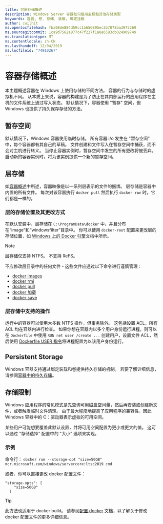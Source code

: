 ```yaml
---
title: 容器存储概述
description: Windows Server 容器如何使用主机和其他存储类型
keywords: 容器, 卷, 存储, 装载, 绑定挂载
author: cwilhit
ms.openlocfilehash: fba08de884d59cc1b656895ec2b7078ba3975269
ms.sourcegitcommit: 1ca9d7562a877c47f227f1a8e6583cb024909749
ms.translationtype: MT
ms.contentlocale: zh-CN
ms.lasthandoff: 12/04/2019
ms.locfileid: "74910267"
---
```

# <a name="container-storage-overview"></a>容器存储概述

<!-- Great diagram would be great! -->

本主题概述容器在 Windows 上使用存储的不同方法。 容器的行为与存储时的虚拟机不同。 从本质上来说，容器的构建是为了防止在其内部运行的应用程序在主机的文件系统上通过写入状态。 默认情况下，容器使用 "暂存" 空间，但 Windows 也提供了持久保存存储的方法。

## <a name="scratch-space"></a>暂存空间

默认情况下，Windows 容器使用临时存储。 所有容器 i/o 发生在 "暂存空间" 中，每个容器都有其自己的草稿。 文件创建和文件写入在暂存空间中捕获，而不会对主机进行转义。 当停止容器实例时，暂存空间中发生的所有更改将被丢弃。 启动新的容器实例时，将为该实例提供一个新的暂存空间。

## <a name="layer-storage"></a>层存储

如[容器概述](../about/index.md)中所述，容器映像是以一系列层表示的文件的捆绑。 层存储是容器中内置的所有文件。 每次对该容器执行 `docker pull` 然后执行 `docker run` 时，它们都是一样的。

### <a name="where-layers-are-stored-and-how-to-change-it"></a>层的存储位置及其更改方式

在默认安装中，层存储在 `C:\ProgramData\docker` 中，并且分布在“image”和“windowsfilter”目录中。 你可以使用 `docker-root` 配置来更改层的存储位置，如 [Windows 上的 Docker 引擎](../manage-docker/configure-docker-daemon.md)文档中所示。

> [!NOTE]
> 层存储仅支持 NTFS。 不支持 ReFS。

不应修改层目录中的任何文件 - 这些文件应通过以下命令进行谨慎管理：

- [docker images](https://docs.docker.com/engine/reference/commandline/images/)
- [docker rmi](https://docs.docker.com/engine/reference/commandline/rmi/)
- [docker pull](https://docs.docker.com/engine/reference/commandline/pull/)
- [docker 加载](https://docs.docker.com/engine/reference/commandline/load/)
- [docker save](https://docs.docker.com/engine/reference/commandline/save/)

### <a name="supported-operations-in-layer-storage"></a>层存储中支持的操作

运行中的容器可以使用大多数 NTFS 操作，但事务除外。 这包括设置 ACL，所有 ACL 均在容器内进行检查。 如果你想在容器内以多个用户身份运行进程，则可以在 `Dockerfile` 中使用 `RUN net user /create ...` 创建用户，设置文件 ACL，然后使用 [Dockerfile USER 指令](https://docs.docker.com/engine/reference/builder/#user)将进程配置为以该用户身份运行。

## <a name="persistent-storage"></a>Persistent Storage

Windows 容器支持通过绑定装载和卷提供持久存储的机制。 若要了解详细信息，请参阅[容器中的持久存储](./persistent-storage.md)。

## <a name="storage-limits"></a>存储限制

Windows 应用程序的常见模式是先查询可用磁盘空间量，然后再安装或创建新文件，或者触发临时文件清理。  由于最大程度地提高了应用程序的兼容性，因此 Windows 容器中的 C：驱动器表示虚拟的可用空间。

某些用户可能想要覆盖此默认设置，并将可用空间配置为更小或更大的值。 这可以通过 "存储选择" 配置中的 "大小" 选项来实现。

### <a name="examples"></a>示例

命令行： `docker run --storage-opt "size=50GB" mcr.microsoft.com/windows/servercore:ltsc2019 cmd`

或者，你可以直接更改 docker 配置文件：

```Docker Configuration File
"storage-opts": [
    "size=50GB"
  ]
```

> [!TIP]
> 此方法也适用于 docker build。 请参阅[配置 docker](https://docs.microsoft.com/virtualization/windowscontainers/manage-docker/configure-docker-daemon#configure-docker-with-configuration-file) 文档，以了解关于修改 docker 配置文件的更多详细信息。
